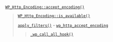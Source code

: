 <p><code><a href="https://developer.wordpress.org/reference/classes/wp_http_encoding/accept_encoding/">WP_Http_Encoding::accept_encoding()</a></code></p>

<blockquote>

 [`WP_Http_Encoding::is_available()`](https://developer.wordpress.org/reference/classes/wp_http_encoding/is_available/)
 
 [`apply_filters()`](https://developer.wordpress.org/reference/functions/apply_filters/) - [`wp_http_accept_encoding`](https://developer.wordpress.org/reference/hooks/wp_http_accept_encoding/)
 
> [`_wp_call_all_hook()`](https://developer.wordpress.org/reference/functions/_wp_call_all_hook/)

</blockquote>

